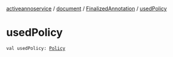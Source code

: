 [activeannoservice](../../index.md) / [document](../index.md) / [FinalizedAnnotation](index.md) / [usedPolicy](./used-policy.md)

# usedPolicy

`val usedPolicy: `[`Policy`](../../config/-policy/index.md)